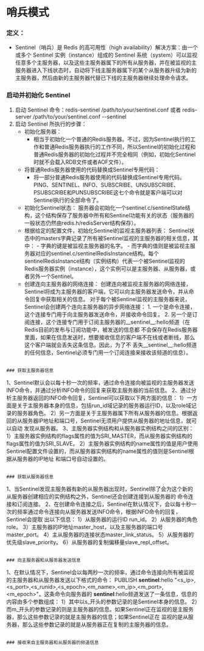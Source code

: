 # 哨兵模式

### 定义：
- Sentinel（哨兵）是 Redis 的高可用性（high availability）解决方案：由一个或多个 Sentinel 实例（instance）组成的 Sentinel 系统（system）可以监视任意多个主服务器，以及这些主服务器属下的所有从服务器，并在被监视的主服务器进入下线状态时，自动将下线主服务器属下的某个从服务器升级为新的主服务器，然后由新的主服务器代替已下线的主服务器继续处理命令请求。

### 启动并初始化 Sentinel

1. 启动 Sentinel 命令：redis-sentinel /path/to/your/sentinel.conf 或者 redis-server /path/to/your/sentinel.conf --sentinel
2. 启动 Sentinel 所执行的步骤：
    - 初始化服务器：
       - 相当于初始化一个普通的Redis服务器。不过，因为Sentinel执行的工作和普通Redis服务器执行的工作不同，所以Sentinel的初始化过程和普通Redis服务器的初始化过程并不完全相同（例如，初始化Sentinel时就不会载入RDB文件或者AOF文件）。
    - 将普通Redis服务器使用的代码替换成Sentinel专用代码：
        - 将一部分普通Redis服务器使用的代码替换成Sentinel专用代码。PING、SENTINEL、INFO、SUBSCRIBE、UNSUBSCRIBE、PSUBSCRIBE和PUNSUBSCRIBE这七个命令就是客户端可以对Sentinel执行的全部命令了。
    - 初始化Sentinel状态：
        服务器会初始化一个sentinel.c/sentinelState结构，这个结构保存了服务器中所有和Sentinel功能有关的状态（服务器的一般状态仍然由redis.h/redisServer结构保存）。
    - 根据给定的配置文件，初始化Sentinel的监视主服务器列表：
        Sentinel状态中的masters字典记录了所有被Sentinel监视的主服务器的相关信息，其中：
            - 字典的键是被监视主服务器的名字。
            - 而字典的值则是被监视主服务器对应的sentinel.c/sentinelRedisInstance结构。每个sentinelRedisInstance结构（实例结构）代表一个被Sentinel监视的Redis服务器实例（instance），这个实例可以是主服务器、从服务器，或者另外一个Sentinel。
    - 创建连向主服务器的网络连接：
        创建连向被监视主服务器的网络连接，Sentinel将成为主服务器的客户端，它可以向主服务器发送命令，并从命令回复中获取相关的信息。
        对于每个被Sentinel监视的主服务器来说，Sentinel会创建两个连向主服务器的异步网络连接：
            1. 一个是命令连接，这个连接专门用于向主服务器发送命令，并接收命令回复。
            2. 另一个是订阅连接，这个连接专门用于订阅主服务器的__sentinel__:hello频道（在Redis目前的发布与订阅功能中，被发送的信息都
            不会保存在Redis服务器里面，如果在信息发送时，想要接收信息的客户端不在线或者断线，那么这个客户端就会丢失这条信息。因此，为了不
            丢失__sentinel__:hello频道的任何信息，Sentinel必须专门用一个订阅连接来接收该频道的信息）。
```

### 获取主服务器信息

```
1、Sentinel默认会以每十秒一次的频率，通过命令连接向被监视的主服务器发送INFO命令，并通过分析INFO命令的回复来获取主服务器的当前信息。
2、通过分析主服务器返回的INFO命令回复，Sentinel可以获取以下两方面的信息：
    1）一方面是关于主服务器本身的信息，包括run_id域记录的服务器运行ID，以及role域记录的服务器角色。
    2）另一方面是关于主服务器属下所有从服务器的信息。根据返回的从服务器IP地址和端口号，Sentinel无须用户提供从服务器的地址信息，就可以自动
    发现从服务器。
3、主服务器实例结构和从服务器实例结构之间的区别：
    1）主服务器实例结构的flags属性的值为SRI_MASTER，而从服务器实例结构的flags属性的值为SRI_SLAVE。
    2）主服务器实例结构的name属性的值是用户使用Sentinel配置文件设置的，而从服务器实例结构的name属性的值则是Sentinel根据从服务器的IP地址
    和端口号自动设置的。
```

### 获取从服务器信息

```
1、当Sentinel发现主服务器有新的从服务器出现时，Sentinel除了会为这个新的从服务器创建相应的实例结构之外，Sentinel还会创建连接到从服务器的
命令连接和订阅连接。
2、在创建命令连接之后，Sentinel在默认情况下，会以每十秒一次的频率通过命令连接向从服务器发送INFO命令，根据INFO命令的回复，Sentinel会提取
出以下信息：
    1）从服务器的运行ID run_id。
    2）从服务器的角色role。
    3）主服务器的IP地址master_host，以及主服务器的端口号master_port。
    4）主从服务器的连接状态master_link_status。
    5）从服务器的优先级slave_priority。
    6）从服务器的复制偏移量slave_repl_offset。
```

### 向主服务器和从服务器发送信息

```
1、在默认情况下，Sentinel会以每两秒一次的频率，通过命令连接向所有被监视的主服务器和从服务器发送以下格式的命令：
PUBLISH __sentinel__:hello "<s_ip>,<s_port>,<s_runid>,<s_epoch>,<m_name>,<m_ip>,<m_port>,<m_epoch>"。这条命令向服务器的
__sentinel__:hello频道发送了一条信息，信息的内容由多个参数组成：
    1）其中以s_开头的参数记录的是Sentinel本身的信息。
    2）而m_开头的参数记录的则是主服务器的信息。如果Sentinel正在监视的是主服务器，那么这些参数记录的就是主服务器的信息；如果Sentinel正在
    监视的是从服务器，那么这些参数记录的就是从服务器正在复制的主服务器的信息。
```

### 接收来自主服务器和从服务器的频道信息

```

```

